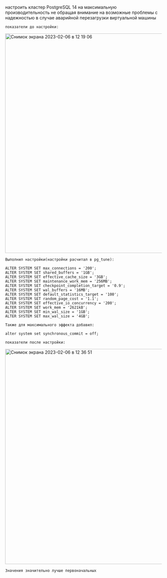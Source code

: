 настроить кластер PostgreSQL 14 на максимальную производительность не
обращая внимание на возможные проблемы с надежностью в случае
аварийной перезагрузки виртуальной машины

    показатели до настройки:
    
<img width="705" alt="Снимок экрана 2023-02-06 в 12 19 06" src="https://user-images.githubusercontent.com/99620296/216936415-8fd1f472-af99-4d2a-8054-10227a542e8c.png">

    Выполнил настройки(настройки расчитал в pg_tune):
    
    ALTER SYSTEM SET max_connections = '200';
    ALTER SYSTEM SET shared_buffers = '1GB';
    ALTER SYSTEM SET effective_cache_size = '3GB';
    ALTER SYSTEM SET maintenance_work_mem = '256MB';
    ALTER SYSTEM SET checkpoint_completion_target = '0.9';
    ALTER SYSTEM SET wal_buffers = '16MB';
    ALTER SYSTEM SET default_statistics_target = '100';
    ALTER SYSTEM SET random_page_cost = '1.1';
    ALTER SYSTEM SET effective_io_concurrency = '200';
    ALTER SYSTEM SET work_mem = '2621kB';
    ALTER SYSTEM SET min_wal_size = '1GB';
    ALTER SYSTEM SET max_wal_size = '4GB';
    
    Также для максимального эффекта добавил:
    
    alter system set synchronous_commit = off;
    
    показатели после настройки:
    
<img width="691" alt="Снимок экрана 2023-02-06 в 12 36 51" src="https://user-images.githubusercontent.com/99620296/216937091-97660fc1-e7c8-4b16-9018-65f32fd60818.png">

    Значения значительно лучше первоначальных

